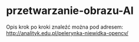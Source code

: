 # przetwarzanie-obrazu-AI
Opis krok po kroki znaleźć można pod adresem: http://analityk.edu.pl/pelerynka-niewidka-opencv/
